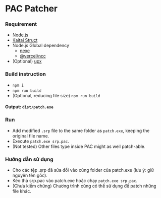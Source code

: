 # PAC Patcher

### Requirement

- [Node.js](https://nodejs.org/)
- [Kaitai Struct](http://kaitai.io/)
- Node.js Global dependency
    - [nexe](https://www.npmjs.com/package/nexe)
    - [@vercel/ncc](https://www.npmjs.com/package/@vercel/ncc)
- (Optional) [upx](https://upx.github.io/)

### Build instruction

- `npm i`
- `npm run build`
- (Optional, reducing file size) `npm run build`

#### Output: `dist/patch.exe`

### Run

- Add modified `.srp` file to the same folder as `patch.exe`, keeping the original file name.
- Execute `patch.exe srp.pac`.
- (Not tested) Other files type inside PAC might as well patch-able.

### Hướng dẫn sử dụng

- Cho các tệp .srp đã sửa đổi vào cùng folder của patch.exe (lưu ý: giữ nguyên tên gốc).
- Kéo thả srp.pac vào patch.exe hoặc chạy `patch.exe srp.pac`.
- (Chưa kiểm chứng) Chương trình cũng có thể sử dụng để patch những file khác.